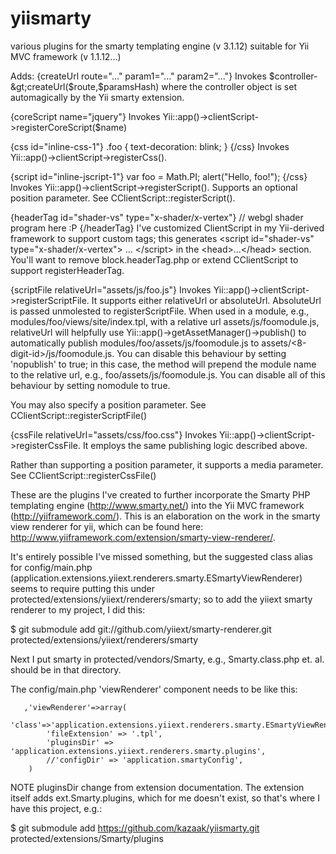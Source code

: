 yiismarty
=========

various plugins for the smarty templating engine (v 3.1.12) suitable for Yii MVC framework (v 1.1.12...)

Adds:
  {createUrl route="..." param1="..." param2="..."}
  Invokes $controller-&gt;createUrl($route,$paramsHash) where the controller
  object is set automagically by the Yii smarty extension.

  {coreScript name="jquery"}
  Invokes Yii::app()-&gt;clientScript-&gt;registerCoreScript($name)

  {css id="inline-css-1"}
  .foo {
      text-decoration: blink;
  }
  {/css}
  Invokes Yii::app()-&gt;clientScript-&gt;registerCss().

  {script id="inline-jscript-1"}
  var foo = Math.PI;
  alert("Hello, foo!");
  {/css}
  Invokes Yii::app()-&gt;clientScript-&gt;registerScript().  Supports an optional
  position parameter.  See CClientScript::registerScript().

  {headerTag id="shader-vs" type="x-shader/x-vertex"}
  // webgl shader program here :P
  {/headerTag}
  I've customized ClientScript in my Yii-derived framework to support
  custom tags; this generates 
  &lt;script id="shader-vs" type="x-shader/x-vertex"&gt; ... &lt;/script&gt;
  in the &lt;head&gt;...&lt;/head&gt; section.  You'll want to remove
  block.headerTag.php or extend CClientScript to support registerHeaderTag.

  {scriptFile relativeUrl="assets/js/foo.js"}
  Invokes Yii::app()-&gt;clientScript-&gt;registerScriptFile.  It supports either
  relativeUrl or absoluteUrl.  AbsoluteUrl is passed unmolested to
  registerScriptFile.  When used in a module, e.g.,
  modules/foo/views/site/index.tpl, with a relative url assets/js/foomodule.js,
  relativeUrl will helpfully use Yii::app()-&gt;getAssetManager()-&gt;publish() to
  automatically publish modules/foo/assets/js/foomodule.js to
  assets/<8-digit-id&gt;/js/foomodule.js.  You can disable this behaviour by
  setting 'nopublish' to true; in this case, the method will prepend the
  module name to the relative url, e.g., foo/assets/js/foomodule.js.  You can
  disable all of this behaviour by setting nomodule to true.

  You may also specify a position parameter.
  See CClientScript::registerScriptFile()

  {cssFile relativeUrl="assets/css/foo.css"}
  Invokes Yii::app()-&gt;clientScript-&gt;registerCssFile.  It employs the same
  publishing logic described above.

  Rather than supporting a position parameter, it supports a media parameter.
  See CClientScript::registerCssFile()

These are the plugins I've created to further incorporate the Smarty PHP
templating engine (http://www.smarty.net/) into the Yii MVC framework
(http://yiiframework.com/).  This is an elaboration on the work in the smarty
view renderer for yii, which can be found here: 
http://www.yiiframework.com/extension/smarty-view-renderer/.

It's entirely possible I've missed something, but the suggested class alias for
config/main.php (application.extensions.yiiext.renderers.smarty.ESmartyViewRenderer)
seems to require putting this under
protected/extensions/yiiext/renderers/smarty; so to add the yiiext smarty
renderer to my project, I did this:

$ git submodule add git://github.com/yiiext/smarty-renderer.git protected/extensions/yiiext/renderers/smarty

Next I put smarty in protected/vendors/Smarty, e.g., Smarty.class.php et. al.
should be in that directory.

The config/main.php 'viewRenderer' component needs to be like this:

       ,'viewRenderer'=>array(
          'class'=>'application.extensions.yiiext.renderers.smarty.ESmartyViewRenderer',
            'fileExtension' => '.tpl',
            'pluginsDir' => 'application.extensions.yiiext.renderers.smarty.plugins',
            //'configDir' => 'application.smartyConfig',
        )

NOTE pluginsDir change from extension documentation.  The extension itself adds
ext.Smarty.plugins, which for me doesn't exist, so that's where I have this
project, e.g.:

$ git submodule add https://github.com/kazaak/yiismarty.git protected/extensions/Smarty/plugins
